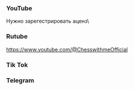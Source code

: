 ### YouTube
Нужно зарегестрировать аценз\
### Rutube
https://www.youtube.com/@ChesswithmeOfficial
### Tik Tok

### Telegram


